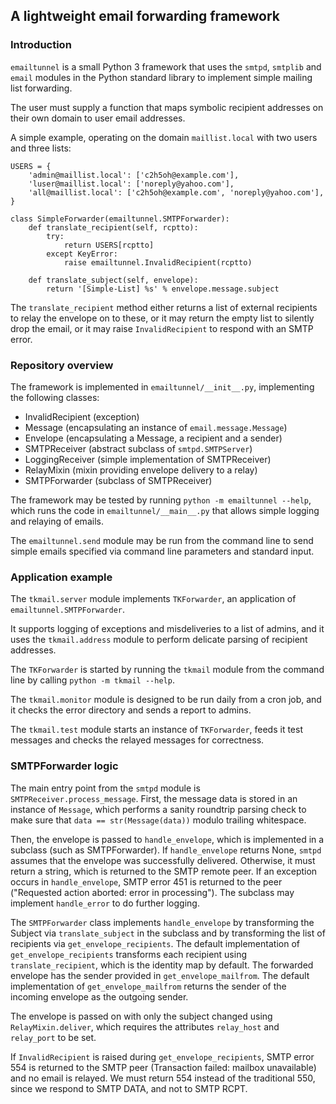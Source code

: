 ## A lightweight email forwarding framework

### Introduction

`emailtunnel` is a small Python 3 framework that uses the `smtpd`, `smtplib`
and `email` modules in the Python standard library to implement simple mailing
list forwarding.

The user must supply a function that maps symbolic recipient addresses on their
own domain to user email addresses.

A simple example, operating on the domain `maillist.local` with two users
and three lists:

```
USERS = {
    'admin@maillist.local': ['c2h5oh@example.com'],
    'luser@maillist.local': ['noreply@yahoo.com'],
    'all@maillist.local': ['c2h5oh@example.com', 'noreply@yahoo.com'],
}

class SimpleForwarder(emailtunnel.SMTPForwarder):
    def translate_recipient(self, rcptto):
        try:
            return USERS[rcptto]
        except KeyError:
            raise emailtunnel.InvalidRecipient(rcptto)

    def translate_subject(self, envelope):
        return '[Simple-List] %s' % envelope.message.subject
```

The `translate_recipient` method either returns a list of external
recipients to relay the envelope on to these,
or it may return the empty list to silently drop the email,
or it may raise `InvalidRecipient` to respond with an SMTP error.


### Repository overview

The framework is implemented in `emailtunnel/__init__.py`,
implementing the following classes:

* InvalidRecipient (exception)
* Message (encapsulating an instance of `email.message.Message`)
* Envelope (encapsulating a Message, a recipient and a sender)
* SMTPReceiver (abstract subclass of `smtpd.SMTPServer`)
* LoggingReceiver (simple implementation of SMTPReceiver)
* RelayMixin (mixin providing envelope delivery to a relay)
* SMTPForwarder (subclass of SMTPReceiver)

The framework may be tested by running `python -m emailtunnel --help`,
which runs the code in `emailtunnel/__main__.py`
that allows simple logging and relaying of emails.

The `emailtunnel.send` module may be run from the command line to send simple
emails specified via command line parameters and standard input.


### Application example

The `tkmail.server` module implements `TKForwarder`, an application of
`emailtunnel.SMTPForwarder`.

It supports logging of exceptions and misdeliveries to a list of admins,
and it uses the `tkmail.address` module to perform delicate parsing of
recipient addresses.

The `TKForwarder` is started by running the `tkmail` module from the command
line by calling `python -m tkmail --help`.

The `tkmail.monitor` module is designed to be run daily from a cron job,
and it checks the error directory and sends a report to admins.

The `tkmail.test` module starts an instance of `TKForwarder`,
feeds it test messages and checks the relayed messages for correctness.


### SMTPForwarder logic

The main entry point from the `smtpd` module is `SMTPReceiver.process_message`.
First, the message data is stored in an instance of `Message`,
which performs a sanity roundtrip parsing check to make sure that
`data == str(Message(data))` modulo trailing whitespace.

Then, the envelope is passed to `handle_envelope`,
which is implemented in a subclass (such as SMTPForwarder).
If `handle_envelope` returns None, `smtpd` assumes that the envelope was
successfully delivered.
Otherwise, it must return a string, which is returned to the SMTP remote peer.
If an exception occurs in `handle_envelope`, SMTP error 451 is returned to the
peer ("Requested action aborted: error in processing").
The subclass may implement `handle_error` to do further logging.

The `SMTPForwarder` class implements `handle_envelope`
by transforming the Subject via `translate_subject` in the subclass
and by transforming the list of recipients via `get_envelope_recipients`.
The default implementation of `get_envelope_recipients` transforms each
recipient using `translate_recipient`, which is the identity map by default.
The forwarded envelope has the sender provided in `get_envelope_mailfrom`.
The default implementation of `get_envelope_mailfrom` returns the sender
of the incoming envelope as the outgoing sender.

The envelope is passed on with only the subject changed
using `RelayMixin.deliver`, which requires the attributes
`relay_host` and `relay_port` to be set.

If `InvalidRecipient` is raised during `get_envelope_recipients`, SMTP error
554 is returned to the SMTP peer (Transaction failed: mailbox unavailable)
and no email is relayed. We must return 554 instead of the traditional 550,
since we respond to SMTP DATA, and not to SMTP RCPT.
